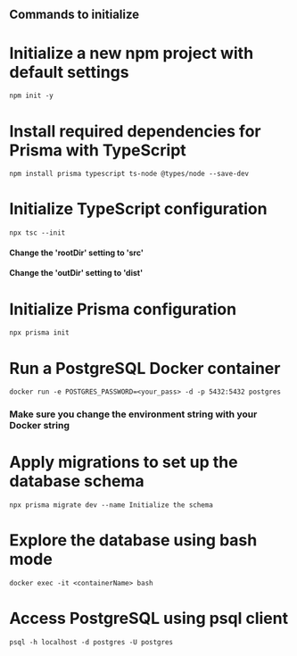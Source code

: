 ## Commands to initialize

# Initialize a new npm project with default settings
``
npm init -y
``
# Install required dependencies for Prisma with TypeScript
``
npm install prisma typescript ts-node @types/node --save-dev
``
# Initialize TypeScript configuration
``
npx tsc --init
``
#### Change the 'rootDir' setting to 'src'
#### Change the 'outDir' setting to 'dist'

# Initialize Prisma configuration
``
npx prisma init
``

# Run a PostgreSQL Docker container
``
docker run -e POSTGRES_PASSWORD=<your_pass> -d -p 5432:5432 postgres 
``
### Make sure you change the environment string with your Docker string

# Apply migrations to set up the database schema
``
npx prisma migrate dev --name Initialize the schema
``

# Explore the database using bash mode
``
docker exec -it <containerName> bash
``
# Access PostgreSQL using psql client
``
psql -h localhost -d postgres -U postgres 
``
